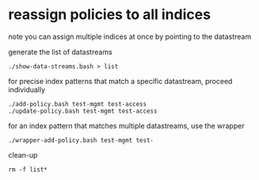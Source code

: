 # reassign policies to all indices

note you can assign multiple indices at once by pointing to the datastream

generate the list of datastreams

    ./show-data-streams.bash > list

for precise index patterns that match a specific datastream, proceed individually

    ./add-policy.bash test-mgmt test-access
    ./update-policy.bash test-mgmt test-access

for an index pattern that matches multiple datastreams, use the wrapper

    ./wrapper-add-policy.bash test-mgmt test-

clean-up

    rm -f list*

